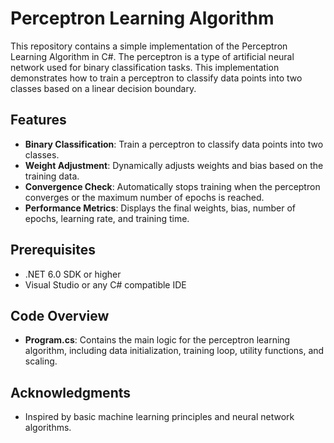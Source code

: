 # Perceptron Learning Algorithm

This repository contains a simple implementation of the Perceptron Learning Algorithm in C#. The perceptron is a type of artificial neural network used for binary classification tasks. This implementation demonstrates how to train a perceptron to classify data points into two classes based on a linear decision boundary.

## Features

- **Binary Classification**: Train a perceptron to classify data points into two classes.
- **Weight Adjustment**: Dynamically adjusts weights and bias based on the training data.
- **Convergence Check**: Automatically stops training when the perceptron converges or the maximum number of epochs is reached.
- **Performance Metrics**: Displays the final weights, bias, number of epochs, learning rate, and training time.

## Prerequisites

- .NET 6.0 SDK or higher
- Visual Studio or any C# compatible IDE

## Code Overview

- **Program.cs**: Contains the main logic for the perceptron learning algorithm, including data initialization, training loop, utility functions, and scaling.

## Acknowledgments

- Inspired by basic machine learning principles and neural network algorithms.
